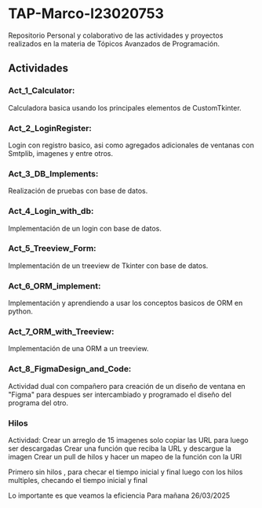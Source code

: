 # TAP-Marco-l23020753
Repositorio Personal y colaborativo de las actividades y proyectos realizados en la materia de Tópicos Avanzados de Programación.

## Actividades

### Act_1_Calculator:
Calculadora basica usando los principales elementos de CustomTkinter.

### Act_2_LoginRegister:
Login con registro basico, asi como agregados adicionales de ventanas con Smtplib, imagenes y entre otros.

### Act_3_DB_Implements:
Realización de pruebas con base de datos.

### Act_4_Login_with_db:
Implementación de un login con base de datos.

### Act_5_Treeview_Form:
Implementación de un treeview de Tkinter con base de datos.

### Act_6_ORM_implement:
Implementación y aprendiendo a usar los conceptos basicos de ORM  en python.

### Act_7_ORM_with_Treeview:
Implementación de una ORM a un treeview. 

### Act_8_FigmaDesign_and_Code:
Actividad dual con compañero para creación de un diseño de ventana en "Figma" para despues ser intercambiado y programado el diseño del programa del otro.

### Hilos
Actividad: 
Crear un arreglo de 15 imagenes solo copiar las URL para luego ser descargadas
Crear una función que reciba la URL y descargue la imagen
Crear un pull de hilos y hacer un mapeo de la función con la URl 

Primero sin hilos , para checar el tiempo inicial y final 
luego con los hilos multiples, checando el tiempo inicial y final

Lo importante es que veamos la eficiencia
Para mañana 26/03/2025

